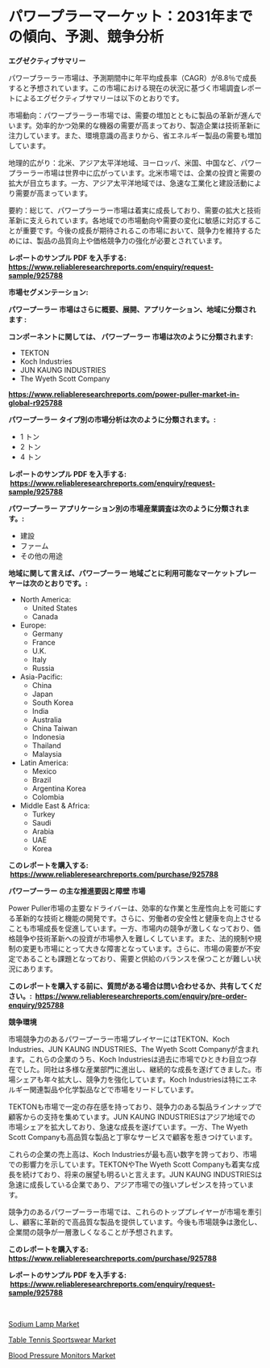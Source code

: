 <p><h1>パワープラーマーケット：2031年までの傾向、予測、競争分析</h1></p><p><strong>エグゼクティブサマリー</strong></p>
<p><p>パワープラーラー市場は、予測期間中に年平均成長率（CAGR）が8.8％で成長すると予想されています。この市場における現在の状況に基づく市場調査レポートによるエグゼクティブサマリーは以下のとおりです。</p><p>市場動向：パワープラーラー市場では、需要の増加とともに製品の革新が進んでいます。効率的かつ効果的な機器の需要が高まっており、製造企業は技術革新に注力しています。また、環境意識の高まりから、省エネルギー製品の需要も増加しています。</p><p>地理的広がり：北米、アジア太平洋地域、ヨーロッパ、米国、中国など、パワープラーラー市場は世界中に広がっています。北米市場では、企業の投資と需要の拡大が目立ちます。一方、アジア太平洋地域では、急速な工業化と建設活動により需要が高まっています。</p><p>要約：総じて、パワープラーラー市場は着実に成長しており、需要の拡大と技術革新に支えられています。各地域での市場動向や需要の変化に敏感に対応することが重要です。今後の成長が期待されるこの市場において、競争力を維持するためには、製品の品質向上や価格競争力の強化が必要とされています。</p></p>
<p><strong>レポートのサンプル PDF を入手する: <a href="https://www.reliableresearchreports.com/enquiry/request-sample/925788">https://www.reliableresearchreports.com/enquiry/request-sample/925788</a></strong></p>
<p><strong>市場セグメンテーション:</strong></p>
<p><strong> パワープーラー 市場はさらに概要、展開、アプリケーション、地域に分類されます :</strong></p>
<p><strong>コンポーネントに関しては、 パワープーラー 市場は次のように分類されます: &nbsp;</strong></p>
<p><ul><li>TEKTON</li><li>Koch Industries</li><li>JUN KAUNG INDUSTRIES</li><li>The Wyeth Scott Company</li></ul></p>
<p><strong><a href="https://www.reliableresearchreports.com/power-puller-market-in-global-r925788">https://www.reliableresearchreports.com/power-puller-market-in-global-r925788</a></strong></p>
<p><strong> パワープーラー タイプ別の市場分析は次のように分類されます。:</strong></p>
<p><ul><li>1 トン</li><li>2 トン</li><li>4 トン</li></ul></p>
<p><strong>レポートのサンプル PDF を入手する: &nbsp;<a href="https://www.reliableresearchreports.com/enquiry/request-sample/925788">https://www.reliableresearchreports.com/enquiry/request-sample/925788</a></strong></p>
<p><strong> パワープーラー アプリケーション別の市場産業調査は次のように分類されます。:</strong></p>
<p><ul><li>建設</li><li>ファーム</li><li>その他の用途</li></ul></p>
<p><strong>地域に関して言えば、パワープーラー 地域ごとに利用可能なマーケットプレーヤーは次のとおりです。:</strong></p>
<p><ul>
    <li>
        North America:
        <ul>
            <li>United States</li>
            <li>Canada</li>
        </ul>
    </li>
    <li>
        Europe:
        <ul>
            <li>Germany</li>
            <li>France</li>
            <li>U.K.</li>
            <li>Italy</li>
            <li>Russia</li>
        </ul>
    </li>
    <li>
        Asia-Pacific:
        <ul>
            <li>China</li>
            <li>Japan</li>
            <li>South Korea</li>
            <li>India</li>
            <li>Australia</li>
            <li>China Taiwan</li>
            <li>Indonesia</li>
            <li>Thailand</li>
            <li>Malaysia</li>
        </ul>
    </li>
    <li>
        Latin America:
        <ul>
            <li>Mexico</li>
            <li>Brazil</li>
            <li>Argentina Korea</li>
            <li>Colombia</li>
        </ul>
    </li>
    <li>
        Middle East & Africa:
        <ul>
            <li>Turkey</li>
            <li>Saudi</li>
            <li>Arabia</li>
            <li>UAE</li>
            <li>Korea</li>
        </ul>
    </li>
    </ul></p>
<p><strong>このレポートを購入する: &nbsp;<a href="https://www.reliableresearchreports.com/purchase/925788">https://www.reliableresearchreports.com/purchase/925788</a></strong></p>
<p><strong>パワープーラー の主な推進要因と障壁 市場</strong></p>
<p><p>Power Puller市場の主要なドライバーは、効率的な作業と生産性向上を可能にする革新的な技術と機能の開発です。さらに、労働者の安全性と健康を向上させることも市場成長を促進しています。一方、市場内の競争が激しくなっており、価格競争や技術革新への投資が市場参入を難しくしています。また、法的規制や規制の変更も市場にとって大きな障害となっています。さらに、市場の需要が不安定であることも課題となっており、需要と供給のバランスを保つことが難しい状況にあります。</p></p>
<p><strong>このレポートを購入する前に、質問がある場合は問い合わせるか、共有してください。:&nbsp; <a href="https://www.reliableresearchreports.com/enquiry/pre-order-enquiry/925788">https://www.reliableresearchreports.com/enquiry/pre-order-enquiry/925788</a></strong></p>
<p><strong>競争環境</strong></p>
<p><p>市場競争力のあるパワープーラー市場プレイヤーにはTEKTON、Koch Industries、JUN KAUNG INDUSTRIES、The Wyeth Scott Companyが含まれます。これらの企業のうち、Koch Industriesは過去に市場でひときわ目立つ存在でした。同社は多様な産業部門に進出し、継続的な成長を遂げてきました。市場シェアも年々拡大し、競争力を強化しています。Koch Industriesは特にエネルギー関連製品や化学製品などで市場をリードしています。</p><p>TEKTONも市場で一定の存在感を持っており、競争力のある製品ラインナップで顧客からの支持を集めています。JUN KAUNG INDUSTRIESはアジア地域での市場シェアを拡大しており、急速な成長を遂げています。一方、The Wyeth Scott Companyも高品質な製品と丁寧なサービスで顧客を惹きつけています。</p><p>これらの企業の売上高は、Koch Industriesが最も高い数字を誇っており、市場での影響力を示しています。TEKTONやThe Wyeth Scott Companyも着実な成長を続けており、将来の展望も明るいと言えます。JUN KAUNG INDUSTRIESは急速に成長している企業であり、アジア市場での強いプレゼンスを持っています。</p><p>競争力のあるパワープーラー市場では、これらのトッププレイヤーが市場を牽引し、顧客に革新的で高品質な製品を提供しています。今後も市場競争は激化し、企業間の競争が一層激しくなることが予想されます。</p></p>
<p><strong>このレポートを購入する: &nbsp; <a href="https://www.reliableresearchreports.com/purchase/925788">https://www.reliableresearchreports.com/purchase/925788</a></strong></p>
<p><strong>レポートのサンプル PDF を入手する: &nbsp;<a href="https://www.reliableresearchreports.com/enquiry/request-sample/925788">https://www.reliableresearchreports.com/enquiry/request-sample/925788</a></strong><strong></strong></p>
<p>&nbsp;</p>
<p><p><a href="https://metal-farmhouse-e95.notion.site/Sodium-Lamp-Market-Insights-into-Market-CAGR-Market-Trends-and-Growth-Strategies-c2e51e2b90534ff0b459c29872a80939">Sodium Lamp Market</a></p><p><a href="https://gratis-rainforest-2ca.notion.site/Table-Tennis-Sportswear-Market-Report-Reveals-the-Latest-Trends-And-Growth-Opportunities-of-this-Mar-792e823f6b0643af92c243abe759672f">Table Tennis Sportswear Market</a></p><p><a href="https://github.com/santosh758595/Market-Research-Report-List-4/blob/main/blood-pressure-monitors-market.md">Blood Pressure Monitors Market</a></p></p>